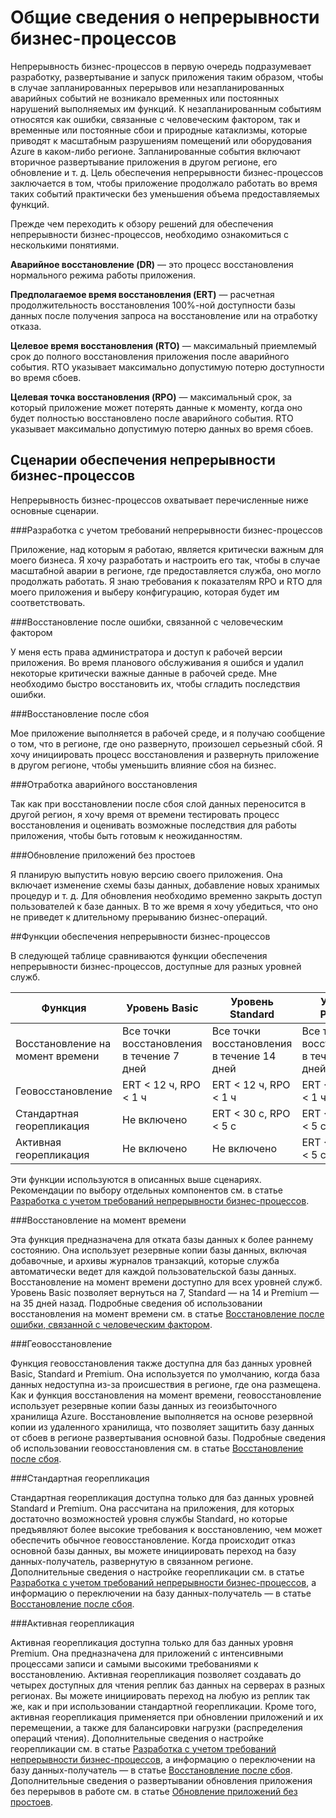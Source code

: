 <properties 
   pageTitle="Непрерывность бизнес-процессов в базе данных SQL Azure"
   description="Узнайте о предлагаемых по умолчанию функциях и дополнительных возможностях базы данных SQL Azure, поддерживающих непрерывную работу важнейших облачных приложений и восстановление после сбоев и ошибок."
   services="sql-database"
   documentationCenter="" 
   authors="elfisher" 
   manager="jeffreyg" 
   editor="monicar"/>

<tags
   ms.service="sql-database"
   ms.devlang="NA"
   ms.topic="article"
   ms.tgt_pltfrm="NA"
   ms.workload="data-management" 
   ms.date="07/14/2015"
   ms.author="elfish"/>

# Общие сведения о непрерывности бизнес-процессов

Непрерывность бизнес-процессов в первую очередь подразумевает разработку, развертывание и запуск приложения таким образом, чтобы в случае запланированных перерывов или незапланированных аварийных событий не возникало временных или постоянных нарушений выполняемых им функций. К незапланированным событиям относятся как ошибки, связанные с человеческим фактором, так и временные или постоянные сбои и природные катаклизмы, которые приводят к масштабным разрушениям помещений или оборудования Azure в каком-либо регионе. Запланированные события включают вторичное развертывание приложения в другом регионе, его обновление и т. д. Цель обеспечения непрерывности бизнес-процессов заключается в том, чтобы приложение продолжало работать во время таких событий практически без уменьшения объема предоставляемых функций.

Прежде чем переходить к обзору решений для обеспечения непрерывности бизнес-процессов, необходимо ознакомиться с несколькими понятиями.

**Аварийное восстановление (DR)** — это процесс восстановления нормального режима работы приложения.

**Предполагаемое время восстановления (ERT)** — расчетная продолжительность восстановления 100%-ной доступности базы данных после получения запроса на восстановление или на отработку отказа.

**Целевое время восстановления (RTO)** — максимальный приемлемый срок до полного восстановления приложения после аварийного события. RTO указывает максимально допустимую потерю доступности во время сбоев.

**Целевая точка восстановления (RPO)** — максимальный срок, за который приложение может потерять данные к моменту, когда оно будет полностью восстановлено после аварийного события. RTO указывает максимально допустимую потерю данных во время сбоев.


## Сценарии обеспечения непрерывности бизнес-процессов

Непрерывность бизнес-процессов охватывает перечисленные ниже основные сценарии.

###Разработка с учетом требований непрерывности бизнес-процессов

Приложение, над которым я работаю, является критически важным для моего бизнеса. Я хочу разработать и настроить его так, чтобы в случае масштабной аварии в регионе, где предоставляется служба, оно могло продолжать работать. Я знаю требования к показателям RPO и RTO для моего приложения и выберу конфигурацию, которая будет им соответствовать.

###Восстановление после ошибки, связанной с человеческим фактором

У меня есть права администратора и доступ к рабочей версии приложения. Во время планового обслуживания я ошибся и удалил некоторые критически важные данные в рабочей среде. Мне необходимо быстро восстановить их, чтобы сгладить последствия ошибки.

###Восстановление после сбоя

Мое приложение выполняется в рабочей среде, и я получаю сообщение о том, что в регионе, где оно развернуто, произошел серьезный сбой. Я хочу инициировать процесс восстановления и развернуть приложение в другом регионе, чтобы уменьшить влияние сбоя на бизнес.

###Отработка аварийного восстановления

Так как при восстановлении после сбоя слой данных переносится в другой регион, я хочу время от времени тестировать процесс восстановления и оценивать возможные последствия для работы приложения, чтобы быть готовым к неожиданностям.

###Обновление приложений без простоев

Я планирую выпустить новую версию своего приложения. Она включает изменение схемы базы данных, добавление новых хранимых процедур и т. д. Для обновления необходимо временно закрыть доступ пользователей к базе данных. В то же время я хочу убедиться, что оно не приведет к длительному прерыванию бизнес-операций.

##Функции обеспечения непрерывности бизнес-процессов

В следующей таблице сравниваются функции обеспечения непрерывности бизнес-процессов, доступные для разных уровней служб.

| Функция | Уровень Basic | Уровень Standard |Уровень Premium 
| --- |--- | --- | ---
| Восстановление на момент времени | Все точки восстановления в течение 7 дней | Все точки восстановления в течение 14 дней | Все точки восстановления в течение 35 дней
| Геовосстановление | ERT < 12 ч, RPO < 1 ч | ERT < 12 ч, RPO < 1 ч | ERT < 12 ч, RPO < 1 ч
| Стандартная георепликация | Не включено | ERT < 30 с, RPO < 5 с | ERT < 30 с, RPO < 5 с
| Активная георепликация | Не включено | Не включено | ERT < 30 с, RPO < 5 с

Эти функции используются в описанных выше сценариях. Рекомендации по выбору отдельных компонентов см. в статье [Разработка с учетом требований непрерывности бизнес-процессов](sql-database-business-continuity-design.md).

###Восстановление на момент времени

Эта функция предназначена для отката базы данных к более раннему состоянию. Она использует резервные копии базы данных, включая добавочные, и архивы журналов транзакций, которые служба автоматически ведет для каждой пользовательской базы данных. Восстановление на момент времени доступно для всех уровней служб. Уровень Basic позволяет вернуться на 7, Standard — на 14 и Premium — на 35 дней назад. Подробные сведения об использовании восстановления на момент времени см. в статье [Восстановление после ошибки, связанной с человеческим фактором](sql-database-user-error-recovery.md).

###Геовосстановление

Функция геовосстановления также доступна для баз данных уровней Basic, Standard и Premium. Она используется по умолчанию, когда база данных недоступна из-за происшествия в регионе, где она размещена. Как и функция восстановления на момент времени, геовосстановление использует резервные копии базы данных из геоизбыточного хранилища Azure. Восстановление выполняется на основе резервной копии из удаленного хранилища, что позволяет защитить базу данных от сбоев в регионе развертывания основной базы. Подробные сведения об использовании геовосстановления см. в статье [Восстановление после сбоя](sql-database-disaster-recovery.md).

###Стандартная георепликация

Стандартная георепликация доступна только для баз данных уровней Standard и Premium. Она рассчитана на приложения, для которых достаточно возможностей уровня службы Standard, но которые предъявляют более высокие требования к восстановлению, чем может обеспечить обычное геовосстановление. Когда происходит отказ основной базы данных, вы можете инициировать переход на базу данных-получатель, развернутую в связанном регионе. Дополнительные сведения о настройке георепликации см. в статье [Разработка с учетом требований непрерывности бизнес-процессов](sql-database-business-continuity-design.md), а информацию о переключении на базу данных-получатель — в статье [Восстановление после сбоя](sql-database-disaster-recovery.md).

###Активная георепликация

Активная георепликация доступна только для баз данных уровня Premium. Она предназначена для приложений с интенсивными процессами записи и самыми высокими требованиями к восстановлению. Активная георепликация позволяет создавать до четырех доступных для чтения реплик баз данных на серверах в разных регионах. Вы можете инициировать переход на любую из реплик так же, как и при использовании стандартной георепликации. Кроме того, активная георепликация применяется при обновлении приложений и их перемещении, а также для балансировки нагрузки (распределения операций чтения). Дополнительные сведения о настройке георепликации см. в статье [Разработка с учетом требований непрерывности бизнес-процессов](sql-database-business-continuity-design.md), а информацию о переключении на базу данных-получатель — в статье [Восстановление после сбоя](sql-database-disaster-recovery.md). Дополнительные сведения о развертывании обновления приложения без перерывов в работе см. в статье [Обновление приложений без простоев](sql-database-business-continuity-application-upgrade.md).



 

<!---HONumber=August15_HO6-->